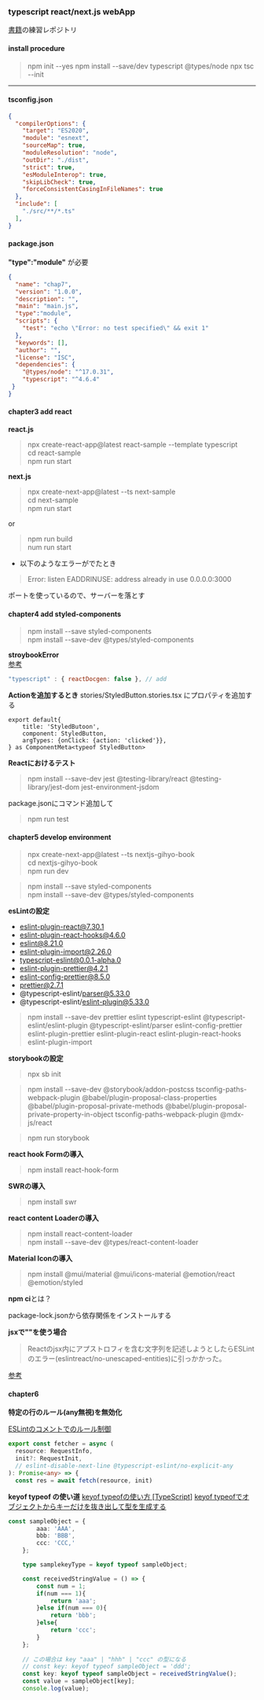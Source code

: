 ### typescript react/next.js webApp

[書籍](https://gihyo.jp/book/2022/978-4-297-12916-3)の練習レポジトリ

#### install procedure

> npm init --yes
> npm install --save/dev typescript @types/node
> npx tsc --init
---

#### tsconfig.json
```json
{
  "compilerOptions": {
    "target": "ES2020",
    "module": "esnext",
    "sourceMap": true,
    "moduleResolution": "node",
    "outDir": "./dist",
    "strict": true,
    "esModuleInterop": true,
    "skipLibCheck": true,
    "forceConsistentCasingInFileNames": true
  },
  "include": [
    "./src/**/*.ts"
  ],
}

```
#### package.json
**"type":"module"** が必要
```json
{
  "name": "chap7",
  "version": "1.0.0",
  "description": "",
  "main": "main.js",
  "type":"module",
  "scripts": {
    "test": "echo \"Error: no test specified\" && exit 1"
  },
  "keywords": [],
  "author": "",
  "license": "ISC",
  "dependencies": {
    "@types/node": "^17.0.31",
    "typescript": "^4.6.4"
 }
}
```

#### chapter3 add react
**react.js**
> npx create-react-app@latest react-sample --template typescript  
>cd react-sample  
>npm run start  

**next.js**
> npx create-next-app@latest --ts next-sample  
>cd next-sample  
>npm run start  

or

> npm run build  
> num run start

- 以下のようなエラーがでたとき
>Error: listen EADDRINUSE: address already in use 0.0.0.0:3000

ポートを使っているので、サーバーを落とす

#### chapter4 add styled-components
> npm install --save styled-components  
> npm install --save-dev @types/styled-components  

**stroybookError**  
[参考](https://dev.classmethod.jp/articles/tried-to-add-storybook-to-nextjs-project/)

```.storybook/main.js
"typescript" : { reactDocgen: false }, // add
```

**Actionを追加するとき**
stories/StyledButton.stories.tsx にプロパティを追加する
```tsx
export default{
    title: 'StyledButoon',
    component: StyledButton,
    argTypes: {onClick: {action: 'clicked'}},
} as ComponentMeta<typeof StyledButton>
```

**Reactにおけるテスト**
> npm install --save-dev jest @testing-library/react @testing-library/jest-dom jest-environment-jsdom

package.jsonにコマンド追加して  
> npm run test  

#### chapter5 develop environment
> npx create-next-app@latest --ts nextjs-gihyo-book  
> cd nextjs-gihyo-book  
> npm run dev

> npm install --save styled-components  
> npm install --save-dev @types/styled-components  

**esLintの設定**
- eslint-plugin-react@7.30.1
- eslint-plugin-react-hooks@4.6.0
- eslint@8.21.0
- eslint-plugin-import@2.26.0
- typescript-eslint@0.0.1-alpha.0
- eslint-plugin-prettier@4.2.1
- eslint-config-prettier@8.5.0
- prettier@2.7.1
- @typescript-eslint/parser@5.33.0
- @typescript-eslint/eslint-plugin@5.33.0

> npm install --save-dev prettier eslint typescript-eslint @typescript-eslint/eslint-plugin @typescript-eslint/parser eslint-config-prettier eslint-plugin-prettier eslint-plugin-react eslint-plugin-react-hooks eslint-plugin-import

**storybookの設定**

> npx sb init

> npm install --save-dev @storybook/addon-postcss tsconfig-paths-webpack-plugin @babel/plugin-proposal-class-properties @babel/plugin-proposal-private-methods @babel/plugin-proposal-private-property-in-object tsconfig-paths-webpack-plugin @mdx-js/react

> npm run storybook

**react hook Formの導入**

> npm install react-hook-form  

**SWRの導入**

> npm install swr

**react content Loaderの導入**

> npm install react-content-loader  
> npm install --save-dev @types/react-content-loader

**Material Iconの導入**

> npm install @mui/material @mui/icons-material @emotion/react @emotion/styled

**npm ci**とは？

package-lock.jsonから依存関係をインストールする

**jsxで""を使う場合**
> Reactのjsx内にアプストロフィを含む文字列を記述しようとしたらESLintのエラー(eslintreact/no-unescaped-entities)に引っかかった。

[参考](https://qiita.com/Yuya2218/items/efbe2badb45d439012a4)

#### chapter6

**特定の行のルール(any無視)を無効化**

[ESLintのコメントでのルール制御](https://qiita.com/nju33/items/2d0cfea4fffbfdbff87a)

```ts
export const fetcher = async (
  resource: RequestInfo,
  init?: RequestInit,
  // eslint-disable-next-line @typescript-eslint/no-explicit-any
): Promise<any> => {
  const res = await fetch(resource, init)
```

**keyof typeof の使い道**
[keyof typeofの使い方 [TypeScript]](https://qiita.com/ota-yuki/items/545999a5b5f8e6151244)
[keyof typeofでオブジェクトからキーだけを抜き出して型を生成する](https://zenn.dev/harryduck/articles/9d09b1c133f9cd)

```ts
const sampleObject = {
        aaa: 'AAA',
        bbb: 'BBB',
        ccc: 'CCC,'
    };

    type samplekeyType = keyof typeof sampleObject;

    const receivedStringValue = () => {
        const num = 1;
        if(num === 1){
            return 'aaa';
        }else if(num === 0){
            return 'bbb';
        }else{
            return 'ccc';
        }
    };
    
    // この場合は key "aaa" | "hhh" | "ccc" の型になる
    // const key: keyof typeof sampleObject = 'ddd';
    const key: keyof typeof sampleObject = receivedStringValue();
    const value = sampleObject[key];
    console.log(value);
```